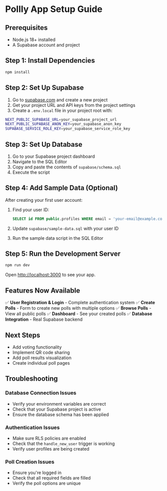 # Pollly App Setup Guide

## Prerequisites

- Node.js 18+ installed
- A Supabase account and project

## Step 1: Install Dependencies

```bash
npm install
```

## Step 2: Set Up Supabase

1. Go to [supabase.com](https://supabase.com) and create a new project
2. Get your project URL and API keys from the project settings
3. Create a `.env.local` file in your project root with:

```bash
NEXT_PUBLIC_SUPABASE_URL=your_supabase_project_url
NEXT_PUBLIC_SUPABASE_ANON_KEY=your_supabase_anon_key
SUPABASE_SERVICE_ROLE_KEY=your_supabase_service_role_key
```

## Step 3: Set Up Database

1. Go to your Supabase project dashboard
2. Navigate to the SQL Editor
3. Copy and paste the contents of `supabase/schema.sql`
4. Execute the script

## Step 4: Add Sample Data (Optional)

After creating your first user account:

1. Find your user ID:
   ```sql
   SELECT id FROM public.profiles WHERE email = 'your-email@example.com';
   ```

2. Update `supabase/sample-data.sql` with your user ID
3. Run the sample data script in the SQL Editor

## Step 5: Run the Development Server

```bash
npm run dev
```

Open [http://localhost:3000](http://localhost:3000) to see your app.

## Features Now Available

✅ **User Registration & Login** - Complete authentication system
✅ **Create Polls** - Form to create new polls with multiple options
✅ **Browse Polls** - View all public polls
✅ **Dashboard** - See your created polls
✅ **Database Integration** - Real Supabase backend

## Next Steps

- Add voting functionality
- Implement QR code sharing
- Add poll results visualization
- Create individual poll pages

## Troubleshooting

### Database Connection Issues
- Verify your environment variables are correct
- Check that your Supabase project is active
- Ensure the database schema has been applied

### Authentication Issues
- Make sure RLS policies are enabled
- Check that the `handle_new_user` trigger is working
- Verify user profiles are being created

### Poll Creation Issues
- Ensure you're logged in
- Check that all required fields are filled
- Verify the poll options are unique

